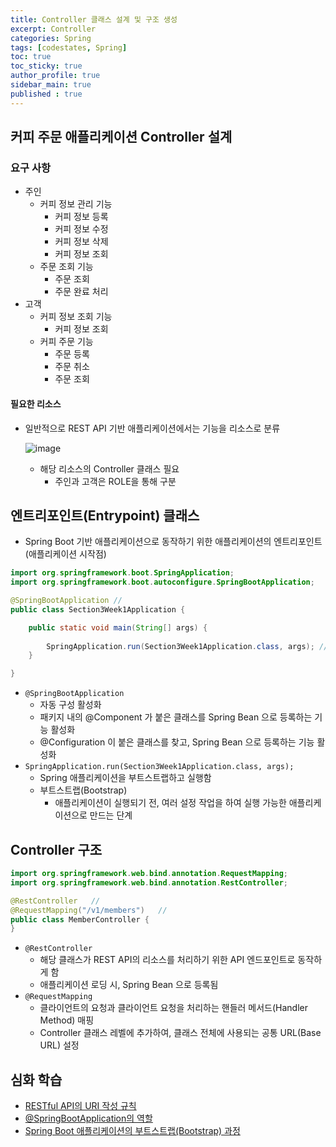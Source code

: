 ```yaml
---
title: Controller 클래스 설계 및 구조 생성
excerpt: Controller
categories: Spring
tags: [codestates, Spring]
toc: true
toc_sticky: true
author_profile: true
sidebar_main: true
published : true
---
```


## 커피 주문 애플리케이션 Controller 설계

### 요구 사항

- 주인
  - 커피 정보 관리 기능
    - 커피 정보 등록
    - 커피 정보 수정
    - 커피 정보 삭제
    - 커피 정보 조회
  - 주문 조회 기능
    - 주문 조회
	- 주문 완료 처리 
- 고객 
  - 커피 정보 조회 기능 
    - 커피 정보 조회
  - 커피 주문 기능
    - 주문 등록
    - 주문 취소
    - 주문 조회

#### 필요한 리소스
- 일반적으로 REST API 기반 애플리케이션에서는 기능을 리소스로 분류
  
  ![image](https://github.com/JSooCha/JSooCha.github.io/assets/90169862/b534c1ae-b1af-4862-83de-c8d74aa14853)

  - 해당 리소스의 Controller 클래스 필요
    - 주인과 고객은 ROLE을 통해 구분

## 엔트리포인트(Entrypoint) 클래스
- Spring Boot 기반 애플리케이션으로 동작하기 위한 애플리케이션의 엔트리포인트(애플리케이션 시작점)

```java
import org.springframework.boot.SpringApplication;
import org.springframework.boot.autoconfigure.SpringBootApplication;

@SpringBootApplication //
public class Section3Week1Application {

	public static void main(String[] args) {
    
		SpringApplication.run(Section3Week1Application.class, args); //
	}

}
```
- ```@SpringBootApplication```
  - 자동 구성 활성화
  - 패키지 내의 @Component 가 붙은 클래스를 Spring Bean 으로 등록하는 기능 활성화
  - @Configuration 이 붙은 클래스를 찾고, Spring Bean 으로 등록하는 기능 활성화
- ```SpringApplication.run(Section3Week1Application.class, args);```
  - Spring 애플리케이션을 부트스트랩하고 실행함
  - 부트스트랩(Bootstrap)
    - 애플리케이션이 실행되기 전, 여러 설정 작업을 하여 실행 가능한 애플리케이션으로 만드는 단계

## Controller 구조 


```java
import org.springframework.web.bind.annotation.RequestMapping;
import org.springframework.web.bind.annotation.RestController;

@RestController   // 
@RequestMapping("/v1/members")   // 
public class MemberController {
}
```
- ```@RestController```
  - 해당 클래스가 REST API의 리소스를 처리하기 위한 API 엔드포인트로 동작하게 함
  - 애플리케이션 로딩 시, Spring Bean 으로 등록됨
- ```@RequestMapping```
  - 클라이언트의 요청과 클라이언트 요청을 처리하는 핸들러 메서드(Handler Method) 매핑
  - Controller 클래스 레벨에 추가하여, 클래스 전체에 사용되는 공통 URL(Base URL) 설정


## 심화 학습
- [RESTful API의 URI 작성 규칙](https://itvillage.tistory.com/35)
- [@SpringBootApplication의 역할](https://itvillage.tistory.com/36)
- [Spring Boot 애플리케이션의 부트스트랩(Bootstrap) 과정](https://itvillage.tistory.com/37)
